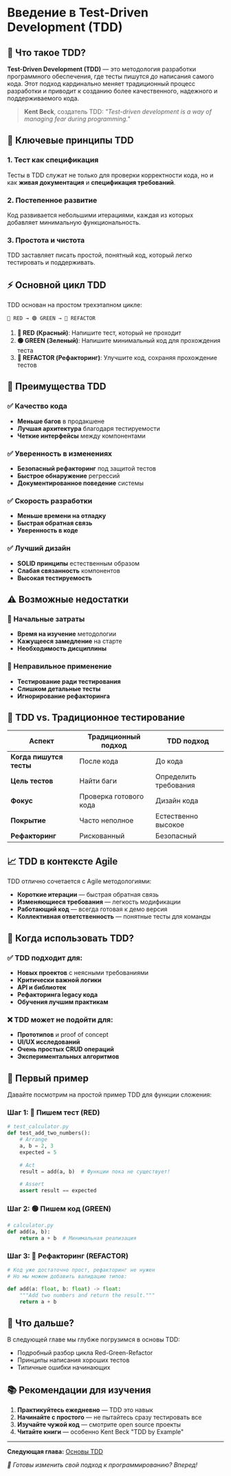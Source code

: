 # Введение в Test-Driven Development (TDD)

## 🎯 Что такое TDD?

**Test-Driven Development (TDD)** — это методология разработки программного обеспечения, где тесты пишутся *до* написания самого кода. Этот подход кардинально меняет традиционный процесс разработки и приводит к созданию более качественного, надежного и поддерживаемого кода.

> **Kent Beck**, создатель TDD: *"Test-driven development is a way of managing fear during programming."*

## 🧠 Ключевые принципы TDD

### 1. Тест как спецификация
Тесты в TDD служат не только для проверки корректности кода, но и как **живая документация** и **спецификация требований**.

### 2. Постепенное развитие
Код развивается небольшими итерациями, каждая из которых добавляет минимальную функциональность.

### 3. Простота и чистота
TDD заставляет писать простой, понятный код, который легко тестировать и поддерживать.

## ⚡ Основной цикл TDD

TDD основан на простом трехэтапном цикле:

```
🔴 RED → 🟢 GREEN → 🔵 REFACTOR
```

1. **🔴 RED (Красный)**: Напишите тест, который не проходит
2. **🟢 GREEN (Зеленый)**: Напишите минимальный код для прохождения теста
3. **🔵 REFACTOR (Рефакторинг)**: Улучшите код, сохраняя прохождение тестов

## 🎁 Преимущества TDD

### ✅ Качество кода
- **Меньше багов** в продакшене
- **Лучшая архитектура** благодаря тестируемости
- **Четкие интерфейсы** между компонентами

### ✅ Уверенность в изменениях
- **Безопасный рефакторинг** под защитой тестов
- **Быстрое обнаружение** регрессий
- **Документированное поведение** системы

### ✅ Скорость разработки
- **Меньше времени на отладку**
- **Быстрая обратная связь**
- **Уверенность в коде**

### ✅ Лучший дизайн
- **SOLID принципы** естественным образом
- **Слабая связанность** компонентов
- **Высокая тестируемость**

## ⚠️ Возможные недостатки

### 🤔 Начальные затраты
- **Время на изучение** методологии
- **Кажущееся замедление** на старте
- **Необходимость дисциплины**

### 🤔 Неправильное применение
- **Тестирование ради тестирования**
- **Слишком детальные тесты**
- **Игнорирование рефакторинга**

## 🔬 TDD vs. Традиционное тестирование

| Аспект | Традиционный подход | TDD подход |
|--------|-------------------|------------|
| **Когда пишутся тесты** | После кода | До кода |
| **Цель тестов** | Найти баги | Определить требования |
| **Фокус** | Проверка готового кода | Дизайн кода |
| **Покрытие** | Часто неполное | Естественно высокое |
| **Рефакторинг** | Рискованный | Безопасный |

## 📈 TDD в контексте Agile

TDD отлично сочетается с Agile методологиями:

- **Короткие итерации** — быстрая обратная связь
- **Изменяющиеся требования** — легкость модификации
- **Работающий код** — всегда готовая к демо версия
- **Коллективная ответственность** — понятные тесты для команды

## 🎯 Когда использовать TDD?

### ✅ TDD подходит для:
- **Новых проектов** с неясными требованиями
- **Критически важной логики**
- **API и библиотек**
- **Рефакторинга legacy кода**
- **Обучения лучшим практикам**

### ❌ TDD может не подойти для:
- **Прототипов** и proof of concept
- **UI/UX исследований**
- **Очень простых CRUD операций**
- **Экспериментальных алгоритмов**

## 🧪 Первый пример

Давайте посмотрим на простой пример TDD для функции сложения:

### Шаг 1: 🔴 Пишем тест (RED)
```python
# test_calculator.py
def test_add_two_numbers():
    # Arrange
    a, b = 2, 3
    expected = 5
    
    # Act
    result = add(a, b)  # Функции пока не существует!
    
    # Assert
    assert result == expected
```

### Шаг 2: 🟢 Пишем код (GREEN)
```python
# calculator.py
def add(a, b):
    return a + b  # Минимальная реализация
```

### Шаг 3: 🔵 Рефакторинг (REFACTOR)
```python
# Код уже достаточно прост, рефакторинг не нужен
# Но мы можем добавить валидацию типов:

def add(a: float, b: float) -> float:
    """Add two numbers and return the result."""
    return a + b
```

## 🔮 Что дальше?

В следующей главе мы глубже погрузимся в основы TDD:
- Подробный разбор цикла Red-Green-Refactor
- Принципы написания хороших тестов
- Типичные ошибки начинающих

## 📚 Рекомендации для изучения

1. **Практикуйтесь ежедневно** — TDD это навык
2. **Начинайте с простого** — не пытайтесь сразу тестировать все
3. **Изучайте чужой код** — смотрите open source проекты
4. **Читайте книги** — особенно Kent Beck "TDD by Example"

---

**Следующая глава:** [Основы TDD](01_tdd_basics.md)

*🚀 Готовы изменить свой подход к программированию? Вперед!*

